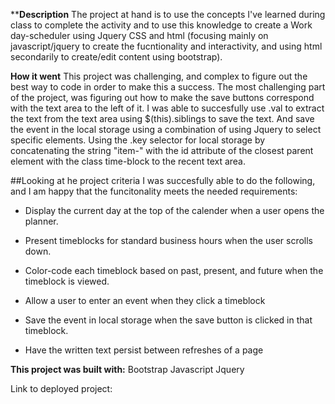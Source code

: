 ****Description**
The project at hand is to use the concepts I've learned during class to complete the activity and to use this knowledge to create a Work day-scheduler using Jquery CSS and html (focusing mainly on javascript/jquery to create the fucntionality and interactivity, and using html secondarily to create/edit content using bootstrap).

**How it went**
This project was challenging, and complex to figure out the best way to code in order to make this a success.
The most challenging part of the project, was figuring out how to make the save buttons correspond with the text area to the left of it. I was able to succesfully use .val to extract the text from the text area using $(this).siblings to save the text. And save the event in the local storage using a combination of using Jquery to select specific elements. Using the .key selector for local storage by concatenating the string "item-" with the id attribute of the closest parent element with the class time-block to the recent text area.

##Looking at he project criteria I was succesfully able to do the following, and I am happy that the funcitonality meets the needed requirements:

* Display the current day at the top of the calender when a user opens the planner.
 
* Present timeblocks for standard business hours when the user scrolls down.
 
* Color-code each timeblock based on past, present, and future when the timeblock is viewed.
 
* Allow a user to enter an event when they click a timeblock

* Save the event in local storage when the save button is clicked in that timeblock.

* Have the written text persist between refreshes of a page


**This project was built with:**
Bootstrap
Javascript
Jquery

Link to deployed project: 

